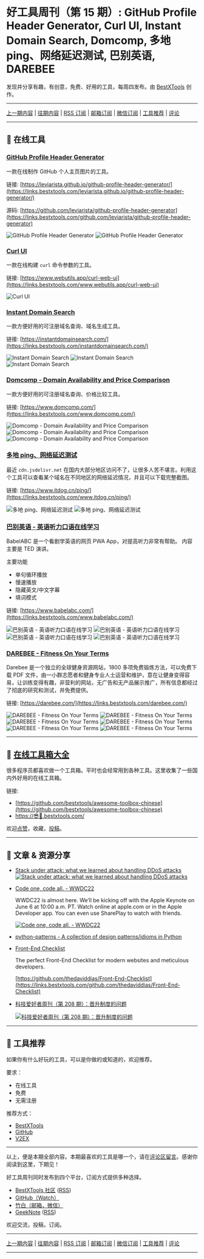# 好工具周刊（第 15 期）: GitHub Profile Header Generator, Curl UI, Instant Domain Search, Domcomp, 多地 ping、网络延迟测试, 巴别英语, DAREBEE

发现并分享有趣，有创意，免费、好用的工具，每周四发布。由 [BestXTools](https://www.bestxtools.com/) 创作。

---

[上一期内容](https://github.com/bestxtools/weekly-cn/blob/main/docs/issue-14.md) | [往期内容](https://github.com/bestxtools/weekly-cn) | [RSS 订阅](https://discuss-cn.bestxtools.com/t/weekly) | [邮箱订阅](https://bestxtools.zhubai.love/) | [微信订阅](https://discuss-cn.bestxtools.com/d/5/2) | [工具推荐](https://discuss-cn.bestxtools.com/d/8) | [评论](https://discuss-cn.bestxtools.com/d/40/3)

---

## 🌈 在线工具

### [GitHub Profile Header Generator](https://links.bestxtools.com/leviarista.github.io/github-profile-header-generator/)

一款在线制作 GitHub 个人主页图片的工具。

链接: [https://leviarista.github.io/github-profile-header-generator/](https://links.bestxtools.com/leviarista.github.io/github-profile-header-generator/)

源码: [https://github.com/leviarista/github-profile-header-generator](https://links.bestxtools.com/github.com/leviarista/github-profile-header-generator)

![GitHub Profile Header Generator](https://cdn.jsdelivr.net/gh/bestxtools/weekly-cn@main/images/2022-06-01-17-04-01.png)
![GitHub Profile Header Generator](https://cdn.jsdelivr.net/gh/bestxtools/weekly-cn@main/images/2022-06-01-17-04-02.png)

### [Curl UI](https://links.bestxtools.com/www.webutils.app/curl-web-ui)

一款在线构建 `curl` 命令参数的工具。

链接: [https://www.webutils.app/curl-web-ui](https://links.bestxtools.com/www.webutils.app/curl-web-ui)

![Curl UI](https://cdn.jsdelivr.net/gh/bestxtools/weekly-cn@main/images/2022-06-01-16-56-20.png)

### [Instant Domain Search](https://links.bestxtools.com/instantdomainsearch.com/)

一款方便好用的可注册域名查询、域名生成工具。

链接: [https://instantdomainsearch.com/](https://links.bestxtools.com/instantdomainsearch.com/)

![Instant Domain Search](https://cdn.jsdelivr.net/gh/bestxtools/weekly-cn@main/images/2022-06-01-17-54-01.png)
![Instant Domain Search](https://cdn.jsdelivr.net/gh/bestxtools/weekly-cn@main/images/2022-06-01-17-54-02.png)
![Instant Domain Search](https://cdn.jsdelivr.net/gh/bestxtools/weekly-cn@main/images/2022-06-01-17-54-03.png)

### [Domcomp - Domain Availability and Price Comparison](https://links.bestxtools.com/www.domcomp.com/)

一款方便好用的可注册域名查询、价格比较工具。

链接: [https://www.domcomp.com/](https://links.bestxtools.com/www.domcomp.com/)

![Domcomp - Domain Availability and Price Comparison](https://cdn.jsdelivr.net/gh/bestxtools/weekly-cn@main/images/2022-06-01-18-04-01.png)
![Domcomp - Domain Availability and Price Comparison](https://cdn.jsdelivr.net/gh/bestxtools/weekly-cn@main/images/2022-06-01-18-04-02.png)
![Domcomp - Domain Availability and Price Comparison](https://cdn.jsdelivr.net/gh/bestxtools/weekly-cn@main/images/2022-06-01-18-04-03.png)

### [多地 ping、网络延迟测试](https://links.bestxtools.com/www.itdog.cn/ping/)

最近 `cdn.jsdelivr.net` 在国内大部分地区访问不了，让很多人苦不堪言。利用这个工具可以查看某个域名在不同地区的网络延迟情况，并且可以下载完整截图。

链接: [https://www.itdog.cn/ping/](https://links.bestxtools.com/www.itdog.cn/ping/)

![多地 ping、网络延迟测试](https://cdn.jsdelivr.net/gh/bestxtools/weekly-cn@main/images/2022-06-01-22-57-02.png)
![多地 ping、网络延迟测试](https://cdn.jsdelivr.net/gh/bestxtools/weekly-cn@main/images/2022-06-01-22-57-01.png)

### [巴别英语 - 英语听力口语在线学习](https://links.bestxtools.com/www.babelabc.com/)

BabelABC 是一个看剧学英语的网页 PWA App，对提高听力非常有帮助。 内容主要是 TED 演讲。

主要功能

- 单句循环播放
- 慢速播放
- 隐藏英文/中文字幕
- 填词模式

链接: [https://www.babelabc.com/](https://links.bestxtools.com/www.babelabc.com/)

![巴别英语 - 英语听力口语在线学习](https://cdn.jsdelivr.net/gh/bestxtools/weekly-cn@main/images/2022-06-01-16-33-01.png)
![巴别英语 - 英语听力口语在线学习](https://cdn.jsdelivr.net/gh/bestxtools/weekly-cn@main/images/2022-06-01-16-33-02.png)
![巴别英语 - 英语听力口语在线学习](https://cdn.jsdelivr.net/gh/bestxtools/weekly-cn@main/images/2022-06-01-16-33-03.png)
![巴别英语 - 英语听力口语在线学习](https://cdn.jsdelivr.net/gh/bestxtools/weekly-cn@main/images/2022-06-01-16-33-04.png)

### [DAREBEE - Fitness On Your Terms](https://links.bestxtools.com/darebee.com/)

Darebee 是一个独立的全球健身资源网站，1800 多项免费锻炼方法，可以免费下载 PDF 文件，由一小群志愿者和健身专业人士运营和维护，意在让健身变得容易，让训练变得有趣，非营利的网站，无广告和无产品展示推广，所有信息都经过了彻底的研究和测试，并免费提供。

链接: [https://darebee.com/](https://links.bestxtools.com/darebee.com/)

![DAREBEE - Fitness On Your Terms](https://cdn.jsdelivr.net/gh/bestxtools/weekly-cn@main/images/2022-06-01-17-28-01.png)
![DAREBEE - Fitness On Your Terms](https://cdn.jsdelivr.net/gh/bestxtools/weekly-cn@main/images/2022-06-01-17-28-02.png)
![DAREBEE - Fitness On Your Terms](https://cdn.jsdelivr.net/gh/bestxtools/weekly-cn@main/images/2022-06-01-17-28-03.png)
![DAREBEE - Fitness On Your Terms](https://cdn.jsdelivr.net/gh/bestxtools/weekly-cn@main/images/2022-06-01-17-28-04.png)
![DAREBEE - Fitness On Your Terms](https://cdn.jsdelivr.net/gh/bestxtools/weekly-cn@main/images/2022-06-01-17-28-05.png)
![DAREBEE - Fitness On Your Terms](https://cdn.jsdelivr.net/gh/bestxtools/weekly-cn@main/images/2022-06-01-17-28-06.png)

---

## 🧰 [在线工具箱大全](https://awesome-toolbox-chinese.bestxtools.com/)

很多程序员都喜欢做一个工具箱。平时也会经常用到各种工具。这里收集了一些国内外好用的在线工具箱。

链接:

- [https://github.com/bestxtools/awesome-toolbox-chinese](https://github.com/bestxtools/awesome-toolbox-chinese)
- [https://😎🧰.bestxtools.com/](https://😎🧰.bestxtools.com/)

欢迎[点赞](https://github.com/bestxtools/awesome-toolbox-chinese)，收藏，[投稿](https://github.com/bestxtools/awesome-toolbox-chinese/issues)。

---

## 🌈 文章 & 资源分享

- [Stack under attack: what we learned about handling DDoS attacks](https://links.bestxtools.com/stackoverflow.blog/2022/05/16/stack-under-attack-what-we-learned-about-handling-ddos-attacks/)
  [![Stack under attack: what we learned about handling DDoS attacks](https://cdn.jsdelivr.net/gh/bestxtools/weekly-cn@main/images/2022-06-01-22-59-01.jpeg)](https://links.bestxtools.com/stackoverflow.blog/2022/05/16/stack-under-attack-what-we-learned-about-handling-ddos-attacks/)

- [Code one, code all. - WWDC22](https://links.bestxtools.com/developer.apple.com/wwdc22/)

  WWDC22 is almost here. We’ll be kicking off with the Apple Keynote on June 6 at 10:00 a.m. PT. Watch online at apple.com or in the Apple Developer app. You can even use SharePlay to watch with friends.

  [![Code one, code all. - WWDC22](https://cdn.jsdelivr.net/gh/bestxtools/weekly-cn@main/images/2022-06-01-22-59-03.jpeg)](https://links.bestxtools.com/developer.apple.com/wwdc22/)

- [python-patterns - A collection of design patterns/idioms in Python](https://links.bestxtools.com/github.com/faif/python-patterns)

- [Front-End Checklist](https://links.bestxtools.com/frontendchecklist.io/)

  The perfect Front-End Checklist for modern websites and meticulous developers.

  [https://github.com/thedaviddias/Front-End-Checklist](https://links.bestxtools.com/github.com/thedaviddias/Front-End-Checklist)

- [科技爱好者周刊（第 208 期）：晋升制度的问题](https://links.bestxtools.com/www.ruanyifeng.com/blog/2022/05/weekly-issue-208.html)

  [![科技爱好者周刊（第 208 期）：晋升制度的问题](https://cdn.jsdelivr.net/gh/bestxtools/weekly-cn@main/images/2022-06-01-22-59-02.jpeg)](https://links.bestxtools.com/www.ruanyifeng.com/blog/2022/05/weekly-issue-208.html)

---

## 🌈 工具推荐

如果你有什么好玩的工具，可以是你做的或知道的，欢迎推荐。

要求：

- 在线工具
- 免费
- 无需注册

推荐方式：

- [BestXTools](https://discuss-cn.bestxtools.com/d/8)
- [GitHub](https://github.com/bestxtools/weekly-cn/issues)
- [V2EX](https://links.bestxtools.com/www.v2ex.com/t/836201?r=BestXTools)

---

以上，便是本期全部内容。本期最喜欢的工具是哪一个，请在[评论区留言](https://discuss-cn.bestxtools.com/d/40/3)。感谢你阅读到这里，下期见！

好工具周刊同时发布到四个平台，订阅方式提供多种选择。

- [BestXTools 社区](https://discuss-cn.bestxtools.com/t/weekly) ([RSS](https://discuss-cn.bestxtools.com/atom/t/weekly/discussions))
- [GitHub（Watch）](https://github.com/bestxtools/weekly-cn)
- [竹白（邮箱，微信）](https://bestxtools.zhubai.love/)
- [GeekNote](https://geeknote.net/bestxtools) ([RSS](https://geeknote.net/bestxtools/feed.atom))

欢迎交流，投稿，订阅。

---

[上一期内容](https://github.com/bestxtools/weekly-cn/blob/main/docs/issue-14.md) | [往期内容](https://github.com/bestxtools/weekly-cn) | [RSS 订阅](https://discuss-cn.bestxtools.com/t/weekly) | [邮箱订阅](https://bestxtools.zhubai.love/) | [微信订阅](https://discuss-cn.bestxtools.com/d/5/2) | [工具推荐](https://discuss-cn.bestxtools.com/d/8) | [评论](https://discuss-cn.bestxtools.com/d/40/3)

---

